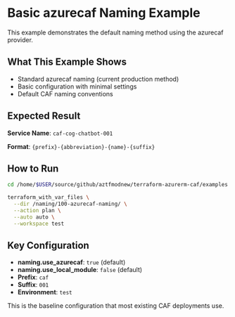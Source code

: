 # Basic azurecaf Naming Example

This example demonstrates the default naming method using the azurecaf provider.

## What This Example Shows

- Standard azurecaf naming (current production method)
- Basic configuration with minimal settings
- Default CAF naming conventions

## Expected Result

**Service Name**: `caf-cog-chatbot-001`

**Format**: `{prefix}-{abbreviation}-{name}-{suffix}`

## How to Run

```bash
cd /home/$USER/source/github/aztfmodnew/terraform-azurerm-caf/examples

terraform_with_var_files \
  --dir /naming/100-azurecaf-naming/ \
  --action plan \
  --auto auto \
  --workspace test
```

## Key Configuration

- **naming.use_azurecaf**: `true` (default)
- **naming.use_local_module**: `false` (default)
- **Prefix**: `caf`
- **Suffix**: `001`
- **Environment**: `test`

This is the baseline configuration that most existing CAF deployments use.
